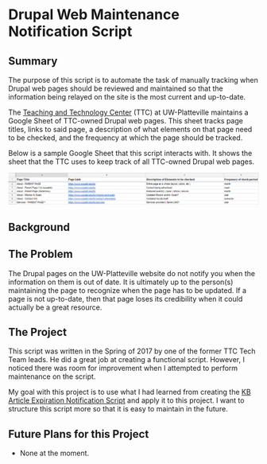 # Drupal Web Maintenance Notification Script

## Summary
The purpose of this script is to automate the task of manually
tracking when Drupal web pages should be reviewed and maintained
so that the information being relayed on the site is the most current and up-to-date.

The [Teaching and Technology Center](https://www.uwplatt.edu/ttc) (TTC) at UW-Platteville maintains a Google Sheet of TTC-owned
Drupal web pages. This sheet tracks page titles, links to said
page, a description of what elements on that page need to be
checked, and the frequency at which the page should be tracked.

Below is a sample Google Sheet that this script interacts with.
It shows the sheet that the TTC uses to keep track of all
TTC-owned Drupal web pages.

![Google Sheet displaying all of the TTC-owned Drupal web pages](Assets/TTC%20Page%20Maintenance%20Google%20Sheet%20Example.png "This is a sample Google Sheet; the TTC's Web Maintenance spreadsheet.")

## Background

## The Problem
The Drupal pages on the UW-Platteville website do not notify you when the information on them is out of date. It is ultimately up to the person(s) maintaining the page to recognize when the page has to be updated. If a page is not up-to-date, then that page loses its credibility when it could actually be a great resource.

## The Project
This script was written in the Spring of 2017 by one of the former TTC Tech Team leads. He did a great job at creating a functional script. However, I noticed there was room for improvement when I attempted to perform maintenance on the script.

My goal with this project is to use what I had learned from creating the [KB Article Expiration Notification Script](https://github.com/mossnoah123/KBArticleExpirationNotification) and apply it to this project. I want to structure this script more so that it is easy to maintain in the future.

## Future Plans for this Project
* None at the moment.